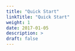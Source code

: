 ```yaml
---
title: "Quick Start"
linkTitle: "Quick Start"
weight: 1
date: 2017-01-05
description: >
draft: false
---
```


